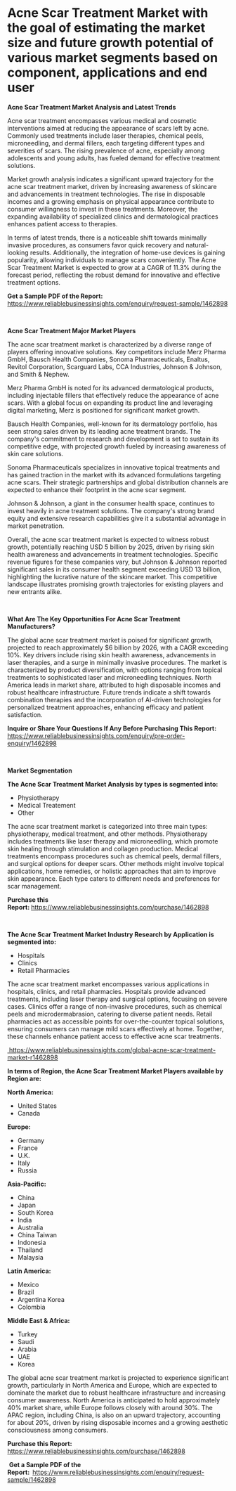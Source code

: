 <p><h1>Acne Scar Treatment Market with the goal of estimating the market size and future growth potential of various market segments based on component, applications and end user</h1></p><p><strong>Acne Scar Treatment Market Analysis and Latest Trends</strong></p>
<p><p>Acne scar treatment encompasses various medical and cosmetic interventions aimed at reducing the appearance of scars left by acne. Commonly used treatments include laser therapies, chemical peels, microneedling, and dermal fillers, each targeting different types and severities of scars. The rising prevalence of acne, especially among adolescents and young adults, has fueled demand for effective treatment solutions.</p><p>Market growth analysis indicates a significant upward trajectory for the acne scar treatment market, driven by increasing awareness of skincare and advancements in treatment technologies. The rise in disposable incomes and a growing emphasis on physical appearance contribute to consumer willingness to invest in these treatments. Moreover, the expanding availability of specialized clinics and dermatological practices enhances patient access to therapies.</p><p>In terms of latest trends, there is a noticeable shift towards minimally invasive procedures, as consumers favor quick recovery and natural-looking results. Additionally, the integration of home-use devices is gaining popularity, allowing individuals to manage scars conveniently. The Acne Scar Treatment Market is expected to grow at a CAGR of 11.3% during the forecast period, reflecting the robust demand for innovative and effective treatment options.</p></p>
<p><strong>Get a Sample PDF of the Report:&nbsp;</strong> <a href="https://www.reliablebusinessinsights.com/enquiry/request-sample/1462898?utm_campaign=3197&utm_medium=2&utm_source=Github&utm_content=ia&utm_term=12042025&utm_id=acne-scar-treatment">https://www.reliablebusinessinsights.com/enquiry/request-sample/1462898</a></p>
<p>&nbsp;</p>
<p><strong>Acne Scar Treatment Major Market Players</strong></p>
<p><p>The acne scar treatment market is characterized by a diverse range of players offering innovative solutions. Key competitors include Merz Pharma GmbH, Bausch Health Companies, Sonoma Pharmaceuticals, Enaltus, Revitol Corporation, Scarguard Labs, CCA Industries, Johnson & Johnson, and Smith & Nephew.</p><p>Merz Pharma GmbH is noted for its advanced dermatological products, including injectable fillers that effectively reduce the appearance of acne scars. With a global focus on expanding its product line and leveraging digital marketing, Merz is positioned for significant market growth.</p><p>Bausch Health Companies, well-known for its dermatology portfolio, has seen strong sales driven by its leading acne treatment brands. The company's commitment to research and development is set to sustain its competitive edge, with projected growth fueled by increasing awareness of skin care solutions.</p><p>Sonoma Pharmaceuticals specializes in innovative topical treatments and has gained traction in the market with its advanced formulations targeting acne scars. Their strategic partnerships and global distribution channels are expected to enhance their footprint in the acne scar segment.</p><p>Johnson & Johnson, a giant in the consumer health space, continues to invest heavily in acne treatment solutions. The company's strong brand equity and extensive research capabilities give it a substantial advantage in market penetration.</p><p>Overall, the acne scar treatment market is expected to witness robust growth, potentially reaching USD 5 billion by 2025, driven by rising skin health awareness and advancements in treatment technologies. Specific revenue figures for these companies vary, but Johnson & Johnson reported significant sales in its consumer health segment exceeding USD 13 billion, highlighting the lucrative nature of the skincare market. This competitive landscape illustrates promising growth trajectories for existing players and new entrants alike.</p></p>
<p>&nbsp;</p>
<p><strong>What Are The Key Opportunities For Acne Scar Treatment Manufacturers?</strong></p>
<p><p>The global acne scar treatment market is poised for significant growth, projected to reach approximately $6 billion by 2026, with a CAGR exceeding 10%. Key drivers include rising skin health awareness, advancements in laser therapies, and a surge in minimally invasive procedures. The market is characterized by product diversification, with options ranging from topical treatments to sophisticated laser and microneedling techniques. North America leads in market share, attributed to high disposable incomes and robust healthcare infrastructure. Future trends indicate a shift towards combination therapies and the incorporation of AI-driven technologies for personalized treatment approaches, enhancing efficacy and patient satisfaction.</p></p>
<p><strong>Inquire or Share Your Questions If Any Before Purchasing This Report:</strong> <a href="https://www.reliablebusinessinsights.com/enquiry/pre-order-enquiry/1462898?utm_campaign=3197&utm_medium=2&utm_source=Github&utm_content=ia&utm_term=12042025&utm_id=acne-scar-treatment">https://www.reliablebusinessinsights.com/enquiry/pre-order-enquiry/1462898</a></p>
<p>&nbsp;</p>
<p><strong>Market Segmentation</strong></p>
<p><strong>The Acne Scar Treatment Market Analysis by types is segmented into:</strong></p>
<p><ul><li>Physiotherapy</li><li>Medical Treatement</li><li>Other</li></ul></p>
<p><p>The acne scar treatment market is categorized into three main types: physiotherapy, medical treatment, and other methods. Physiotherapy includes treatments like laser therapy and microneedling, which promote skin healing through stimulation and collagen production. Medical treatments encompass procedures such as chemical peels, dermal fillers, and surgical options for deeper scars. Other methods might involve topical applications, home remedies, or holistic approaches that aim to improve skin appearance. Each type caters to different needs and preferences for scar management.</p></p>
<p><strong>Purchase this Report:&nbsp;</strong><a href="https://www.reliablebusinessinsights.com/purchase/1462898?utm_campaign=3197&utm_medium=2&utm_source=Github&utm_content=ia&utm_term=12042025&utm_id=acne-scar-treatment">https://www.reliablebusinessinsights.com/purchase/1462898</a></p>
<p>&nbsp;</p>
<p><strong>The Acne Scar Treatment Market Industry Research by Application is segmented into:</strong></p>
<p><ul><li>Hospitals</li><li>Clinics</li><li>Retail Pharmacies</li></ul></p>
<p><p>The acne scar treatment market encompasses various applications in hospitals, clinics, and retail pharmacies. Hospitals provide advanced treatments, including laser therapy and surgical options, focusing on severe cases. Clinics offer a range of non-invasive procedures, such as chemical peels and microdermabrasion, catering to diverse patient needs. Retail pharmacies act as accessible points for over-the-counter topical solutions, ensuring consumers can manage mild scars effectively at home. Together, these channels enhance patient access to effective acne scar treatments.</p></p>
<p><a href="https://www.reliablebusinessinsights.com/global-acne-scar-treatment-market-r1462898?utm_campaign=3197&utm_medium=2&utm_source=Github&utm_content=ia&utm_term=12042025&utm_id=acne-scar-treatment">&nbsp;https://www.reliablebusinessinsights.com/global-acne-scar-treatment-market-r1462898</a></p>
<p><strong>In terms of Region, the Acne Scar Treatment Market Players available by Region are:</strong></p>
<p>
    <p> <strong> North America: </strong>
        <ul>
            <li>United States</li>
            <li>Canada</li>
        </ul>
        </p> 
    <p> <strong> Europe: </strong>
        <ul>
            <li>Germany</li>
            <li>France</li>
            <li>U.K.</li>
            <li>Italy</li>
            <li>Russia</li>
        </ul>
        </p> 
    <p> <strong> Asia-Pacific: </strong>
        <ul>
            <li>China</li>
            <li>Japan</li>
            <li>South Korea</li>
            <li>India</li>
            <li>Australia</li>
            <li>China Taiwan</li>
            <li>Indonesia</li>
            <li>Thailand</li>
            <li>Malaysia</li>
        </ul>
        </p> 
    <p> <strong> Latin America: </strong>
        <ul>
            <li>Mexico</li>
            <li>Brazil</li>
            <li>Argentina Korea</li>
            <li>Colombia</li>
        </ul>
        </p> 
    <p> <strong> Middle East & Africa: </strong>
        <ul>
            <li>Turkey</li>
            <li>Saudi</li>
            <li>Arabia</li>
            <li>UAE</li>
            <li>Korea</li>
        </ul>
    </p>
    </p>
<p><p>The global acne scar treatment market is projected to experience significant growth, particularly in North America and Europe, which are expected to dominate the market due to robust healthcare infrastructure and increasing consumer awareness. North America is anticipated to hold approximately 40% market share, while Europe follows closely with around 30%. The APAC region, including China, is also on an upward trajectory, accounting for about 20%, driven by rising disposable incomes and a growing aesthetic consciousness among consumers.</p></p>
<p><strong>Purchase this Report: </strong><a href="https://www.reliablebusinessinsights.com/purchase/1462898?utm_campaign=3197&utm_medium=2&utm_source=Github&utm_content=ia&utm_term=12042025&utm_id=acne-scar-treatment">https://www.reliablebusinessinsights.com/purchase/1462898</a></p>
<p>&nbsp;<strong>Get a Sample PDF of the Report:&nbsp;&nbsp;</strong><a href="https://www.reliablebusinessinsights.com/enquiry/request-sample/1462898?utm_campaign=3197&utm_medium=2&utm_source=Github&utm_content=ia&utm_term=12042025&utm_id=acne-scar-treatment">https://www.reliablebusinessinsights.com/enquiry/request-sample/1462898</a></p>
<p><strong></strong></p>
<p><p></p><p></p><p></p></p>